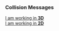 ### Collision Messages

[I am working in **3D**](2%20Collision%20Messages%203D.md)  
[I am working in **2D**](2%20Collision%20Messages%202D.md)